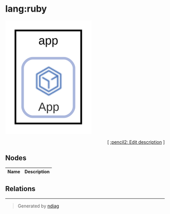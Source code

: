 # lang:ruby

![view](label-lang_ruby.svg)



<p align="right">
  [ <a href="../../ndiag.descriptions/_label-lang_ruby.md">:pencil2: Edit description</a> ]
<p>

## Nodes

| Name | Description |
| --- | --- |

## Relations
---

> Generated by [ndiag](https://github.com/k1LoW/ndiag)
